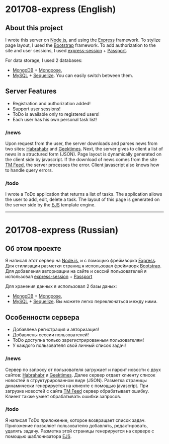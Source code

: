 ﻿# 201708-express (English)

## About this project

I wrote this server on [Node.js](https://nodejs.org/en/), and using the [Express](http://expressjs.com/) framework.
To stylize page layout, I used the [Bootstrap](https://getbootstrap.com/docs/3.3/) framework.
To add authorization to the site and user sessions, I used [express-session](https://github.com/expressjs/session) + [Passport](http://passportjs.org/).

For data storage, I used 2 databases:
  - [MongoDB](https://www.mongodb.com/) + [Mongoose](http://mongoosejs.com/),
  - [MySQL](https://dev.mysql.com/) + [Sequelize](http://docs.sequelizejs.com/).
You can easily switch between them.

## Server Features

  - Registration and authorization added!
  - Support user sessions!
  - ToDo is available only to registered users!
  - Each user has his own personal task list!

### /news

Upon request from the user, the server downloads and parses news from two sites: [Habrahabr](https://habrahabr.ru/) and [Geektimes](https://geektimes.ru/).
Next, the server gives to client a list of news in a structured form (JSON).
Page layout is dynamically generated on the client side by javascript.
If the download of news comes from the site [TM Feed](https://tmfeed.ru/popular/day/), the server processes the error.
Client javascript also knows how to handle query errors.

### /todo

I wrote a ToDo application that returns a list of tasks.
The application allows the user to add, edit, delete a task.
The layout of this page is generated on the server side by the [EJS](https://www.npmjs.com/package/ejs) template engine.

--------------------------------------------------------------------------

# 201708-express (Russian)

## Об этом проекте

Я написал этот сервер на [Node.js](https://nodejs.org/en/), и с помощью фреймворка [Express](http://expressjs.com/).
Для стилизации разметки страниц я использовал фреймворк [Bootstrap](https://getbootstrap.com/docs/3.3/).
Для добавления авторизации на сайте и сессий пользователей я использовал [express-session](https://github.com/expressjs/session) + [Passport](http://passportjs.org/)

Для хранения данных я использовал 2 базы даных:
  - [MongoDB](https://www.mongodb.com/) + [Mongoose](http://mongoosejs.com/),
  - [MySQL](https://dev.mysql.com/) + [Sequelize](http://docs.sequelizejs.com/).
Вы можете легко переключаться между ними.

## Особенности сервера

  - Добавлена регистрация и авторизация!
  - Добавлены сессии пользователей!
  - ToDo доступна только зарегистрированным пользователям!
  - У каждого пользователя свой личный список задач!

### /news

Сервер по запросу от пользователя загружает и парсит новости с двух сайтов: [Habrahabr](https://habrahabr.ru/) и [Geektimes](https://geektimes.ru/).
Далее сервер отдает клиенту список новостей в структурированном виде (JSON).
Разметка страницы динамически генерируется на клиенте с помощью javascript.
При загрузке новостей с сайта [TM Feed](https://tmfeed.ru/popular/day/) сервер обрабатывает ошибку.
Клиент также умеет обрабатывать ошибки запросов.

### /todo

Я написал ToDo приложение, которое возвращает список задач.
Приложение позволяет пользователю добавлять, редактировать, удалять задачу.
Разметка этой страницы генерируется на сервере с помощью шаблонизатора [EJS](https://www.npmjs.com/package/ejs).
